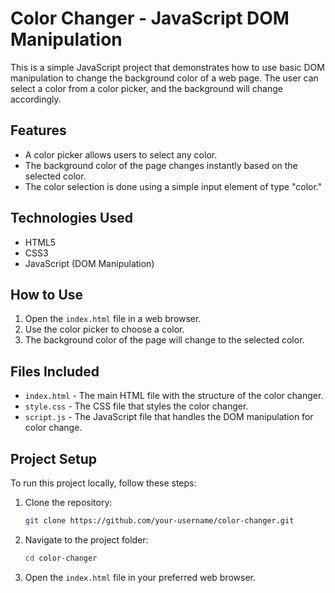 # Color Changer - JavaScript DOM Manipulation

This is a simple JavaScript project that demonstrates how to use basic DOM manipulation to change the background color of a web page. The user can select a color from a color picker, and the background will change accordingly.

## Features
- A color picker allows users to select any color.
- The background color of the page changes instantly based on the selected color.
- The color selection is done using a simple input element of type "color."

## Technologies Used
- HTML5
- CSS3
- JavaScript (DOM Manipulation)

## How to Use
1. Open the `index.html` file in a web browser.
2. Use the color picker to choose a color.
3. The background color of the page will change to the selected color.

## Files Included
- `index.html` - The main HTML file with the structure of the color changer.
- `style.css` - The CSS file that styles the color changer.
- `script.js` - The JavaScript file that handles the DOM manipulation for color change.

## Project Setup
To run this project locally, follow these steps:

1. Clone the repository:
    ```bash
    git clone https://github.com/your-username/color-changer.git
    ```

2. Navigate to the project folder:
    ```bash
    cd color-changer
    ```

3. Open the `index.html` file in your preferred web browser.
